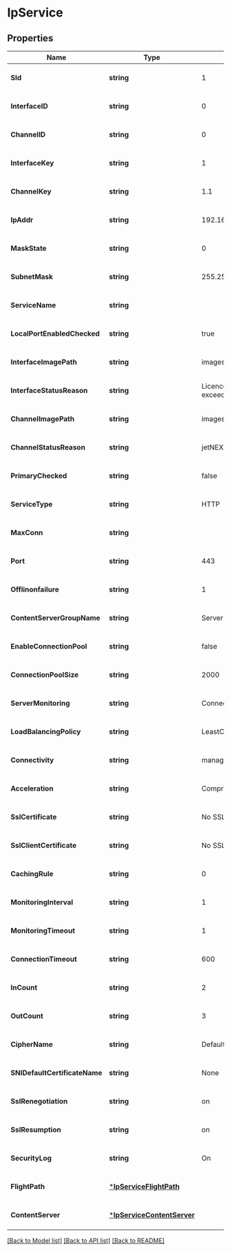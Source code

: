 # IpService

## Properties
Name | Type | Description | Notes
------------ | ------------- | ------------- | -------------
**SId** | **string** | 1 | [optional] [default to null]
**InterfaceID** | **string** | 0 | [optional] [default to null]
**ChannelID** | **string** | 0 | [optional] [default to null]
**InterfaceKey** | **string** | 1 | [optional] [default to null]
**ChannelKey** | **string** | 1.1 | [optional] [default to null]
**IpAddr** | **string** | 192.168.1.251 | [optional] [default to null]
**MaskState** | **string** | 0 | [optional] [default to null]
**SubnetMask** | **string** | 255.255.255.0 | [optional] [default to null]
**ServiceName** | **string** |  | [optional] [default to null]
**LocalPortEnabledChecked** | **string** | true | [optional] [default to null]
**InterfaceImagePath** | **string** | images/jnpsStateLicense.gif | [optional] [default to null]
**InterfaceStatusReason** | **string** | Licenced IP addresses exceeded | [optional] [default to null]
**ChannelImagePath** | **string** | images/jnpsStateLicense.gif | [optional] [default to null]
**ChannelStatusReason** | **string** | jetNEXUS ALB not licensed | [optional] [default to null]
**PrimaryChecked** | **string** | false | [optional] [default to null]
**ServiceType** | **string** | HTTP | [optional] [default to null]
**MaxConn** | **string** |  | [optional] [default to null]
**Port** | **string** | 443 | [optional] [default to null]
**Offlinonfailure** | **string** | 1 | [optional] [default to null]
**ContentServerGroupName** | **string** | Server Group | [optional] [default to null]
**EnableConnectionPool** | **string** | false | [optional] [default to null]
**ConnectionPoolSize** | **string** | 2000 | [optional] [default to null]
**ServerMonitoring** | **string** | Connect,2,4 | [optional] [default to null]
**LoadBalancingPolicy** | **string** | LeastConnections | [optional] [default to null]
**Connectivity** | **string** | managed | [optional] [default to null]
**Acceleration** | **string** | Compress | [optional] [default to null]
**SslCertificate** | **string** | No SSL | [optional] [default to null]
**SslClientCertificate** | **string** | No SSL | [optional] [default to null]
**CachingRule** | **string** | 0 | [optional] [default to null]
**MonitoringInterval** | **string** | 1 | [optional] [default to null]
**MonitoringTimeout** | **string** | 1 | [optional] [default to null]
**ConnectionTimeout** | **string** | 600 | [optional] [default to null]
**InCount** | **string** | 2 | [optional] [default to null]
**OutCount** | **string** | 3 | [optional] [default to null]
**CipherName** | **string** | Defaults | [optional] [default to null]
**SNIDefaultCertificateName** | **string** | None | [optional] [default to null]
**SslRenegotiation** | **string** | on | [optional] [default to null]
**SslResumption** | **string** | on | [optional] [default to null]
**SecurityLog** | **string** | On | [optional] [default to null]
**FlightPath** | [***IpServiceFlightPath**](ipService_flightPath.md) |  | [optional] [default to null]
**ContentServer** | [***IpServiceContentServer**](ipService_contentServer.md) |  | [optional] [default to null]

[[Back to Model list]](../README.md#documentation-for-models) [[Back to API list]](../README.md#documentation-for-api-endpoints) [[Back to README]](../README.md)

